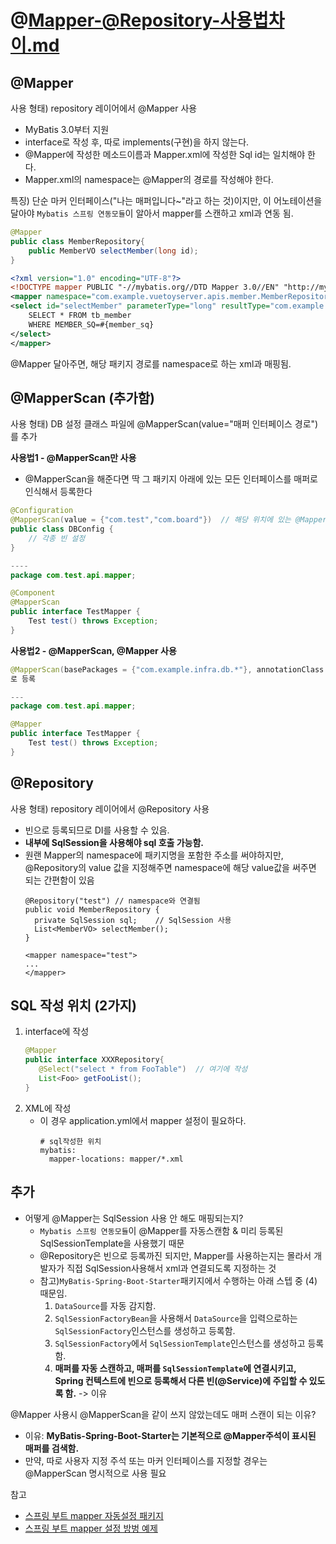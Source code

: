 # @Mapper-@Repository-사용법차이.md

## @Mapper  
사용 형태) repository 레이어에서 @Mapper 사용
- MyBatis 3.0부터 지원
- interface로 작성 후, 따로 implements(구현)을 하지 않는다.
- @Mapper에 작성한 메소드이름과 Mapper.xml에 작성한 Sql id는 일치해야 한다. 
- Mapper.xml의 namespace는 @Mapper의 경로를 작성해야 한다.

특징) 단순 마커 인터페이스("나는 매퍼입니다~"라고 하는 것)이지만, 이 어노테이션을 달아야 `Mybatis 스프링 연동모듈`이 알아서 mapper를 스캔하고 xml과 연동 됨.
```java
@Mapper
public class MemberRepository{
    public MemberVO selectMember(long id);
}
```

```xml
<?xml version="1.0" encoding="UTF-8"?>
<!DOCTYPE mapper PUBLIC "-//mybatis.org//DTD Mapper 3.0//EN" "http://mybatis.org/dtd/mybatis-3-mapper.dtd">
<mapper namespace="com.example.vuetoyserver.apis.member.MemberRepository">
<select id="selectMember" parameterType="long" resultType="com.example.vuetoyserver.apis.member.MemberVO">
    SELECT * FROM tb_member
    WHERE MEMBER_SQ=#{member_sq}
</select>
</mapper>
```
@Mapper 달아주면, 해당 패키지 경로를 namespace로 하는 xml과 매핑됨.

## @MapperScan (추가함)
사용 형태) DB 설정 클래스 파일에 @MapperScan(value="매퍼 인터페이스 경로")를 추가

**사용법1 - @MapperScan만 사용**  
- @MapperScan을 해준다면 딱 그 패키지 아래에 있는 모든 인터페이스를 매퍼로 인식해서 등록한다
```java
@Configuration
@MapperScan(value = {"com.test","com.board"})  // 해당 위치에 있는 @Mapper가 붙은 인터페이스를 스캔하고 실제 SQL문과 연결되게 해줌
public class DBConfig {
    // 각종 빈 설정
}

----
package com.test.api.mapper;

@Component
@MapperScan
public interface TestMapper {
    Test test() throws Exception;
}
```

**사용법2 - @MapperScan, @Mapper 사용**
```java
@MapperScan(basePackages = {"com.example.infra.db.*"}, annotationClass = Mapper.class)
로 등록

---
package com.test.api.mapper;

@Mapper
public interface TestMapper {
    Test test() throws Exception;
}
```

## @Repository
사용 형태) repository 레이어에서 @Repository 사용
- 빈으로 등록되므로 DI를 사용할 수 있음.
- **내부에 SqlSession을 사용해야 sql 호출 가능함.**
- 원랜 Mapper의 namespace에 패키지명을 포함한 주소를 써야하지만, @Repository의 value 값을 지정해주면 namespace에 해당 value값을 써주면 되는 간편함이 있음
  ```
  @Repository("test") // namespace와 연결됨
  public void MemberRepository {
    private SqlSession sql;    // SqlSession 사용
    List<MemberVO> selectMember();
  }
  
  <mapper namespace="test">
  ...
  </mapper>
  ```

## SQL 작성 위치 (2가지)
  1. interface에 작성
     ```java
     @Mapper
     public interface XXXRepository{
        @Select("select * from FooTable")  // 여기에 작성
        List<Foo> getFooList();
     }
     ```
  2. XML에 작성
     - 이 경우 application.yml에서 mapper 설정이 필요하다.
       ```
       # sql작성한 위치
       mybatis:
         mapper-locations: mapper/*.xml
       ```
## 추가
- 어떻게 @Mapper는 SqlSession 사용 안 해도 매핑되는지?
  - `Mybatis 스프링 연동모듈`이 @Mapper를 자동스캔함 & 미리 등록된 SqlSessionTemplate을 사용했기 때문
  - @Repository은 빈으로 등록까진 되지만, Mapper를 사용하는지는 몰라서 개발자가 직접 SqlSession사용해서 xml과 연결되도록 지정하는 것
  - 참고)`MyBatis-Spring-Boot-Starter`패키지에서 수행하는 아래 스텝 중 (4) 때문임.
      1) `DataSource`를 자동 감지함.
      2) `SqlSessionFactoryBean`을 사용해서 `DataSource`을 입력으로하는 `SqlSessionFactory`인스턴스를 생성하고 등록함. 
      3) `SqlSessionFactory`에서 `SqlSessionTemplate`인스턴스를 생성하고 등록함.  
      4) **매퍼를 자동 스캔하고, 매퍼를 `SqlSessionTemplate`에 연결시키고, Spring 컨텍스트에 빈으로 등록해서 다른 빈(@Service)에 주입할 수 있도록 함.** -> 이유

@Mapper 사용시 @MapperScan을 같이 쓰지 않았는데도 매퍼 스캔이 되는 이유?
  - 이유: **MyBatis-Spring-Boot-Starter는 기본적으로 @Mapper주석이 표시된 매퍼를 검색함.**
  - 만약, 따로 사용자 지정 주석 또는 마커 인터페이스를 지정할 경우는 @MapperScan 명시적으로 사용 필요

참고
- [스프링 부트 mapper 자동설정 패키지](http://mybatis.org/spring-boot-starter/mybatis-spring-boot-autoconfigure/#quick-setup)
- [스프링 부트 mapper 설정 방벙 예제](https://gaemi606.tistory.com/entry/Spring-Boot-MyBatis-%EC%97%B0%EB%8F%99)
